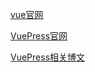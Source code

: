
[vue官网](https://cn.vuejs.org/)

[VuePress官网](https://www.vuepress.cn/)

[VuePress相关博文](VuePress相关博文)